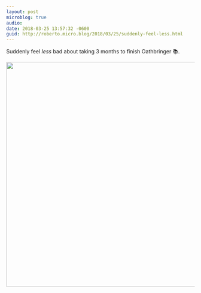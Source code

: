 ```yaml
---
layout: post
microblog: true
audio: 
date: 2018-03-25 13:57:32 -0600
guid: http://roberto.micro.blog/2018/03/25/suddenly-feel-less.html
---
```

Suddenly feel _less_ bad about taking 3 months to finish Oathbringer 📚. 

<img src="http://roberto.mateu.me/uploads/2018/445a1667d1.jpg" width="600" height="600" />
